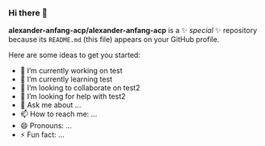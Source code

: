 ### Hi there 👋


**alexander-anfang-acp/alexander-anfang-acp** is a ✨ _special_ ✨ repository because its `README.md` (this file) appears on your GitHub profile.

Here are some ideas to get you started:

- 🔭 I’m currently working on test
- 🌱 I’m currently learning test
- 👯 I’m looking to collaborate on test2  
- 🤔 I’m looking for help with test2
- 💬 Ask me about ...
- 📫 How to reach me: ...
- 😄 Pronouns: ...
- ⚡ Fun fact: ...


